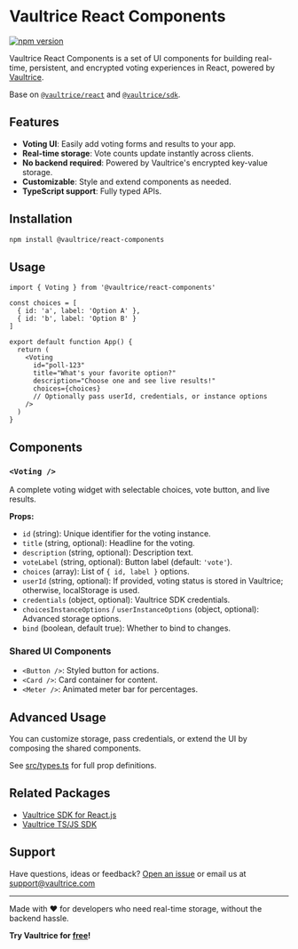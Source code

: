 # Vaultrice React Components

<!-- [![Tests](https://github.com/vaultrice/react-components/workflows/node/badge.svg)](https://github.com/vaultrice/react-components/actions?query=workflow%3Anode) -->
[![npm version](https://img.shields.io/npm/v/@vaultrice/react-components.svg?style=flat-square)](https://www.npmjs.com/package/@vaultrice/react-components)

Vaultrice React Components is a set of UI components for building real-time, persistent, and encrypted voting experiences in React, powered by [Vaultrice](https://www.vaultrice.com).

Base on [`@vaultrice/react`](https://github.com/vaultrice/react) and [`@vaultrice/sdk`](https://github.com/vaultrice/sdk).

## Features

- **Voting UI**: Easily add voting forms and results to your app.
- **Real-time storage**: Vote counts update instantly across clients.
- **No backend required**: Powered by Vaultrice's encrypted key-value storage.
- **Customizable**: Style and extend components as needed.
- **TypeScript support**: Fully typed APIs.

## Installation

```bash
npm install @vaultrice/react-components
```

## Usage

```tsx
import { Voting } from '@vaultrice/react-components'

const choices = [
  { id: 'a', label: 'Option A' },
  { id: 'b', label: 'Option B' }
]

export default function App() {
  return (
    <Voting
      id="poll-123"
      title="What's your favorite option?"
      description="Choose one and see live results!"
      choices={choices}
      // Optionally pass userId, credentials, or instance options
    />
  )
}
```

## Components

### `<Voting />`

A complete voting widget with selectable choices, vote button, and live results.

**Props:**

- `id` (string): Unique identifier for the voting instance.
- `title` (string, optional): Headline for the voting.
- `description` (string, optional): Description text.
- `voteLabel` (string, optional): Button label (default: `'vote'`).
- `choices` (array): List of `{ id, label }` options.
- `userId` (string, optional): If provided, voting status is stored in Vaultrice; otherwise, localStorage is used.
- `credentials` (object, optional): Vaultrice SDK credentials.
- `choicesInstanceOptions` / `userInstanceOptions` (object, optional): Advanced storage options.
- `bind` (boolean, default true): Whether to bind to changes.

### Shared UI Components

- `<Button />`: Styled button for actions.
- `<Card />`: Card container for content.
- `<Meter />`: Animated meter bar for percentages.

## Advanced Usage

You can customize storage, pass credentials, or extend the UI by composing the shared components.

See [src/types.ts](src/types.ts) for full prop definitions.


## Related Packages

  - [Vaultrice SDK for React.js](https://github.com/vaultrice/react)
  - [Vaultrice TS/JS SDK](https://github.com/vaultrice/sdk)


## Support

Have questions, ideas or feedback? [Open an issue](https://github.com/vaultrice/react) or email us at [support@vaultrice.com](mailto:support@vaultrice.com)

---

Made with ❤️ for developers who need real-time storage, without the backend hassle.

**Try Vaultrice for [free](https://www.vaultrice.app/register)!**
